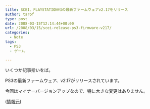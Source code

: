 ```yaml
---
title: SCEI、PLAYSTATION®3の最新ファームウェアv2.17をリリース
author: tarof
type: post
date: 2008-03-15T12:14:44+00:00
url: /2008/03/15/scei-release-ps3-firmware-v217/
categories:
  - Note
tags:
  - PS3
  - ゲーム

---
```

いくつか記事拾いをば。

PS3の最新ファームウェア、v2.17がリリースされています。
  
今回はマイナーバージョンアップなので、特に大きな変更はありません。

([情報元][1])

 [1]: http://www.jp.playstation.com/ps3/update/